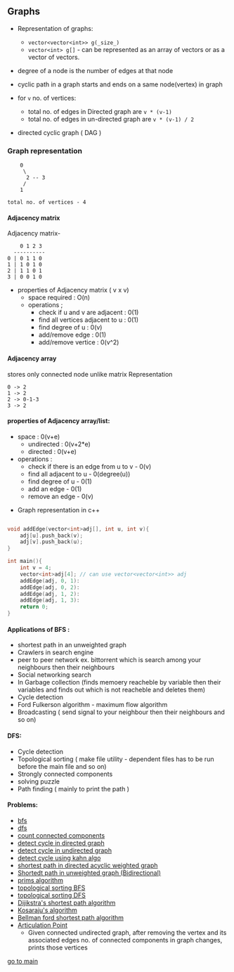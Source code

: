 ## Graphs

- Representation of graphs:
    - ``vector<vector<int>> g(_size_)``
    - `vector<int> g[]` - can be represented as an array of vectors or as a vector of vectors.

- degree of a node is the number of edges at that node
- cyclic path in a graph starts and ends on a same node(vertex) in graph
- for `v` no. of vertices:
    - total no. of edges in Directed graph are `v * (v-1)`
    - total no. of edges in un-directed graph are `v * (v-1) / 2`
- directed cyclic graph ( DAG )

### Graph representation
```
    0 
     \
      2 -- 3  
     /
    1

total no. of vertices - 4
```
 
#### Adjacency matrix
Adjacency matrix- 
```
    0 1 2 3
  ----------
0 | 0 1 1 0
1 | 1 0 1 0
2 | 1 1 0 1
3 | 0 0 1 0

```

- properties of Adjacency matrix ( v x v)
    * space required : O(n)
    * operations ; 
        - check if u and v are adjacent : 0(1)
        - find all vertices adjacent to u : 0(1)
        - find degree of u : 0(v)
        - add/remove edge : 0(1)
        - add/remove vertice : 0(v^2)

#### Adjacency array 
stores only connected node unlike matrix Representation
```
0 -> 2
1 -> 2 
2 -> 0-1-3
3 -> 2
```

#### properties of Adjacency array/list:
* space : 0(v+e)
    - undirected : 0(v+2*e)
    - directed : 0(v+e)
* operations : 
    - check if there is an edge from u to v - 0(v)
    - find all adjacent to u - 0(degree(u))
    - find degree of u - 0(1)
    - add an edge - 0(1)
    - remove an edge - 0(v)

- Graph representation in c++
```c++

void addEdge(vector<int>adj[], int u, int v){
    adj[u].push_back(v);
    adj[v].push_back(u);
}

int main(){
    int v = 4;
    vector<int>adj[4]; // can use vector<vector<int>> adj
    addEdge(adj, 0, 1):
    addEdge(adj, 0, 2):
    addEdge(adj, 1, 2):
    addEdge(adj, 1, 3):
    return 0;
}

```
#### Applications of BFS :
- shortest path in an unweighted graph
- Crawlers in search engine 
- peer to peer network ex. bittorrent which is search among your neighbours then their neighbours
- Social networking search 
- In Garbage collection (finds memoery reacheble by variable then their variables and finds out which is not reacheble and deletes them)
- Cycle detection
- Ford Fulkerson algorithm - maximum flow algorithm
- Broadcasting ( send signal to your neighbour then their neighbours and so on)

#### DFS:
- Cycle detection
- Topological sorting ( make file utility - dependent files has to be run before the main file and so on)
- Strongly connected components
- solving puzzle
- Path finding ( mainly to print the path )

#### Problems: 
- [bfs](./bfs.cpp)
- [dfs](./dfs.cpp)
- [count connected components](./count_connected_components.cpp)
- [detect cycle in directed graph](./detect_cycle_directed_graph.cpp)
- [detect cycle in undirected graph](./detect_cycle_undirected_graph.cpp)
- [detect cycle using kahn algo](./detect_cycle_using_kahn_algo(topological_bfs).cpp)
- [shortest path in directed acyclic weighted graph](./shortest_path_directed_acyclic_graph(weighted).cpp)
- [Shortedt path in unweighted graph (Bidirectional)](./shortest_path_unweighted_graph.cpp)
- [prims algorithm](./prims_algorithm.cpp)
- [topological sorting BFS](./topological_sorting_BFS.cpp)
- [topological sorting DFS](./topological_sorting_DFS.cpp)
- [Dijikstra's shortest path algorithm](./dijkstras_shortest_path_algorithm.cpp)
- [Kosaraju's algorithm](./kosarajus_algo.cpp)
- [Bellman ford shortest path algorithm](./bellman_ford_shortest_path_algo.cpp)
- [Articulation Point](https://ide.geeksforgeeks.org/ide/online-cpp14-compiler?id=zqeTkhoOY7)
    - Given connected undirected graph, after removing the vertex and its associated edges no. of connected 
      components in graph changes, prints those vertices



[go to main](../../README.md)
